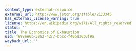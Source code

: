 ```yaml
---
content_type: external-resource
external_url: http://www.jstor.org/stable/2123345
has_external_license_warning: true
license: https://en.wikipedia.org/wiki/All_rights_reserved
status: ''
title: The Economics of Exhaustion
uid: f698ee6b-38a2-4277-bbcc-f40bd30c0f9a
wayback_url: ''
---
```

